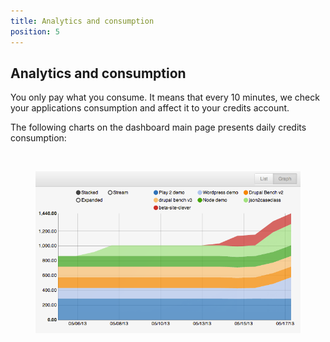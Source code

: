 ```yaml
---
title: Analytics and consumption
position: 5
---
```


## Analytics and consumption

You only pay what you consume. It means that every 10 minutes, we check your applications consumption and affect it to your credits account.

The following charts on the dashboard main page presents daily credits consumption:  

<br/>
<figure class="cc-content-img"><img src="/assets/images/analytics.png"></figure>